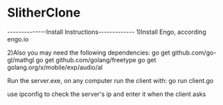 # SlitherClone

--------------Install Instructions-------------
1)Install Engo, according engo.io

2)Also you may need the following dependencies:
go get github.com/go-gl/mathgl
go get github.com/golang/freetype
go get golang.org/x/mobile/exp/audio/al

Run the server.exe, on any computer run the client with:
go run client.go

use ipconfig to check the server's ip and enter it when the client asks